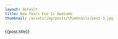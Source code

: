 ```yaml
---
layout: default
title: New Years Eve Is Awesome
thumbnail: /assets/img/posts/thumbnails/post-3.jpg
---
```


{{post.title}}
